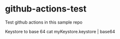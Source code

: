 # github-actions-test

Test github actions in this sample repo


Keystore to base 64
cat myKeystore.keystore | base64

